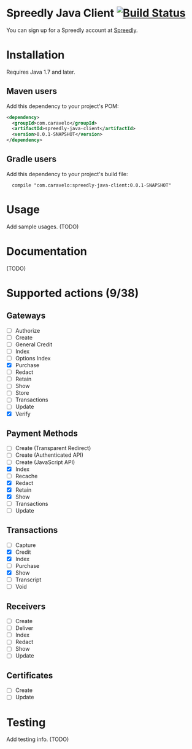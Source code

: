 # Spreedly Java Client [![Build Status](https://travis-ci.org/caravelo/spreedly-java-client.svg?branch=master)](https://travis-ci.org/CYFLabs/spreedly-java-client)

You can sign up for a Spreedly account at [Spreedly](https://spreedly.com/).

# Installation

Requires Java 1.7 and later.

## Maven users

Add this dependency to your project's POM:

```xml
<dependency>
  <groupId>com.caravelo</groupId>
  <artifactId>spreedly-java-client</artifactId>
  <version>0.0.1-SNAPSHOT</version>
</dependency>
```

## Gradle users

Add this dependency to your project's build file:

```
  compile "com.caravelo:spreedly-java-client:0.0.1-SNAPSHOT"
```

# Usage

Add sample usages. (TODO)

# Documentation

(TODO)

# Supported actions (9/38)

## Gateways

- [ ] Authorize
- [ ] Create
- [ ] General Credit
- [ ] Index
- [ ] Options Index
- [x] Purchase
- [ ] Redact
- [ ] Retain
- [ ] Show
- [ ] Store
- [ ] Transactions
- [ ] Update
- [x] Verify

## Payment Methods

- [ ] Create (Transparent Redirect)
- [ ] Create (Authenticated API)
- [ ] Create (JavaScript API)
- [x] Index
- [ ] Recache
- [x] Redact
- [x] Retain
- [x] Show
- [ ] Transactions
- [ ] Update

## Transactions

- [ ] Capture
- [x] Credit
- [x] Index
- [ ] Purchase
- [x] Show
- [ ] Transcript
- [ ] Void

## Receivers

- [ ] Create
- [ ] Deliver
- [ ] Index
- [ ] Redact
- [ ] Show
- [ ] Update

## Certificates

- [ ] Create
- [ ] Update

# Testing

Add testing info. (TODO)
